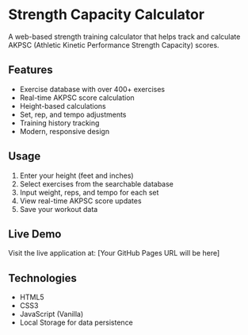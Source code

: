 # Strength Capacity Calculator

A web-based strength training calculator that helps track and calculate AKPSC (Athletic Kinetic Performance Strength Capacity) scores.

## Features

- Exercise database with over 400+ exercises
- Real-time AKPSC score calculation
- Height-based calculations
- Set, rep, and tempo adjustments
- Training history tracking
- Modern, responsive design

## Usage

1. Enter your height (feet and inches)
2. Select exercises from the searchable database
3. Input weight, reps, and tempo for each set
4. View real-time AKPSC score updates
5. Save your workout data

## Live Demo

Visit the live application at: [Your GitHub Pages URL will be here]

## Technologies

- HTML5
- CSS3
- JavaScript (Vanilla)
- Local Storage for data persistence 